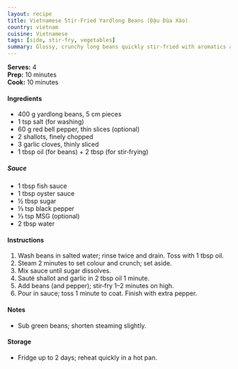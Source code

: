 ```yaml
---
layout: recipe
title: Vietnamese Stir‑Fried Yardlong Beans (Đậu Đũa Xào)
country: vietnam
cuisine: Vietnamese
tags: [side, stir-fry, vegetables]
summary: Glossy, crunchy long beans quickly stir‑fried with aromatics and a savoury sauce.
---
```

<div class="recipe-meta">
  <strong>Serves:</strong> 4<br>
  <strong>Prep:</strong> 10 minutes<br>
  <strong>Cook:</strong> 10 minutes<br>
</div>

<h4>Ingredients</h4>
<ul>
<li>400 g yardlong beans, 5 cm pieces</li>
<li>1 tsp salt (for washing)</li>
<li>60 g red bell pepper, thin slices (optional)</li>
<li>2 shallots, finely chopped</li>
<li>3 garlic cloves, thinly sliced</li>
<li>1 tbsp oil (for beans) + 2 tbsp (for stir‑frying)</li>
</ul>
<h5>Sauce</h5>
<ul>
<li>1 tbsp fish sauce</li>
<li>1 tbsp oyster sauce</li>
<li>½ tbsp sugar</li>
<li>⅓ tsp black pepper</li>
<li>⅓ tsp MSG (optional)</li>
<li>2 tbsp water</li>
</ul>

<h4>Instructions</h4>
<ol>
<li>Wash beans in salted water; rinse twice and drain. Toss with 1 tbsp oil.</li>
<li>Steam 2 minutes to set colour and crunch; set aside.</li>
<li>Mix sauce until sugar dissolves.</li>
<li>Sauté shallot and garlic in 2 tbsp oil 1 minute.</li>
<li>Add beans (and pepper); stir‑fry 1–2 minutes on high.</li>
<li>Pour in sauce; toss 1 minute to coat. Finish with extra pepper.</li>
</ol>

<h4>Notes</h4>
<ul><li>Sub green beans; shorten steaming slightly.</li></ul>

<h4>Storage</h4>
<ul><li>Fridge up to 2 days; reheat quickly in a hot pan.</li></ul>
